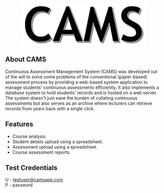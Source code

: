 <p align="center"><a href="https://camsapp.herokuapp.com" target="_blank"><img src="./public/images/cams.png" width="400"></a></p>

## About CAMS
Continuous Assessment Management System (CAMS) was developed out of the will to solve some problems of the conventional (paper-based) assessment process by providing a web-based system application to manage students' continuous assessments efficiently. It also implements a database system to hold students' records and is hosted on a web server.\
The system doesn't just ease the burden of collating continuous assessments but also serves as an archive where lecturers can retrieve records from years back with a single click.
## Features
- Course analysis.
- Student details upload using a spreadsheet.
- Assessment upload using a spreadsheet.
- Course assessment reports.

## Test Credentials
U - testuser@camsapp.com\
P - password
